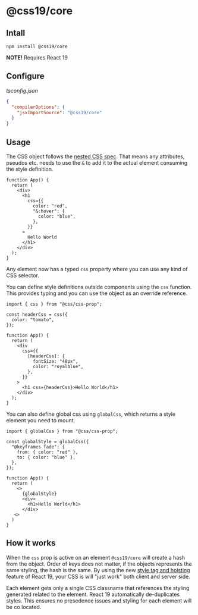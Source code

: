 # @css19/core

## Intall

```shell
npm install @css19/core
```

**NOTE!** Requires React 19

## Configure

_tsconfig.json_

```json
{
  "compilerOptions": {
    "jsxImportSource": "@css19/core"
  }
}
```

## Usage

The CSS object follows the [nested CSS spec](https://developer.mozilla.org/en-US/docs/Web/CSS/Nesting_selector). That means any attributes, pseudos etc. needs to use the `&` to add it to the actual element consuming the style definition.

```tsx
function App() {
  return (
    <div>
      <h1
        css={{
          color: "red",
          "&:hover": {
            color: "blue",
          },
        }}
      >
        Hello World
      </h1>
    </div>
  );
}
```

Any element now has a typed `css` property where you can use any kind of CSS selector.

You can define style definitions outside components using the `css` function. This provides typing and you can use the object as an override reference.

```tsx
import { css } from "@css/css-prop";

const headerCss = css({
  color: "tomato",
});

function App() {
  return (
    <div
      css={{
        [headerCss]: {
          fontSize: "48px",
          color: "royalblue",
        },
      }}
    >
      <h1 css={headerCss}>Hello World</h1>
    </div>
  );
}
```

You can also define global css using `globalCss`, which returns a style element you need to mount.

```tsx
import { globalCss } from "@css/css-prop";

const globalStyle = globalCss({
  "@keyframes fade": {
    from: { color: "red" },
    to: { color: "blue" },
  },
});

function App() {
  return (
    <>
      {globalStyle}
      <div>
        <h1>Hello World</h1>
      </div>
   <>
  )
}
```

## How it works

When the `css` prop is active on an element `@css19/core` will create a hash from the object. Order of keys does not matter, if the objects represents the same styling, the hash is the same. By using the new [style tag and hoisting](https://react.dev/reference/react-dom/components/style) feature of React 19, your CSS is will "just work" both client and server side.

Each element gets only a single CSS classname that references the styling generated related to the element. React 19 automatically de-duplicates styles. This ensures no presedence issues and styling for each element will be co located.
